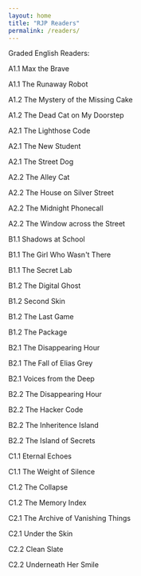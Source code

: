 ```yaml
---
layout: home
title: "RJP Readers"
permalink: /readers/
---
```


Graded English Readers:

A1.1 Max the Brave

A1.1 The Runaway Robot

A1.2 The Mystery of the Missing Cake

A1.2 The Dead Cat on My Doorstep

A2.1 The Lighthose Code

A2.1 The New Student

A2.1 The Street Dog

A2.2 The Alley Cat

A2.2 The House on Silver Street

A2.2 The Midnight Phonecall

A2.2 The Window across the Street

B1.1 Shadows at School

B1.1 The Girl Who Wasn't There

B1.1 The Secret Lab

B1.2 The Digital Ghost

B1.2 Second Skin

B1.2 The Last Game

B1.2 The Package

B2.1 The Disappearing Hour

B2.1 The Fall of Elias Grey

B2.1 Voices from the Deep

B2.2 The Disappearing Hour

B2.2 The Hacker Code

B2.2 The Inheritence Island

B2.2 The Island of Secrets

C1.1 Eternal Echoes

C1.1 The Weight of Silence

C1.2 The Collapse

C1.2 The Memory Index

C2.1 The Archive of Vanishing Things

C2.1 Under the Skin

C2.2 Clean Slate

C2.2 Underneath Her Smile



